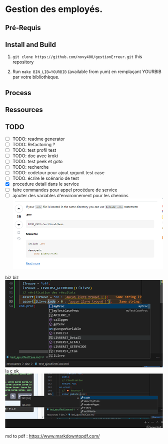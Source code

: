# Gestion des employés.

## Pré-Requis

## Install and Build
1. `git clone https://github.com/novy400/gestionErreur.git` this repository


1. Run `make BIN_LIB=YOURBIB` (available from yum) en remplaçant YOURBIB par votre bibliothèque.
 

## Process 

## Ressources
## TODO
- [ ] TODO: readme generator
- [ ] TODO: Refactoring ?
- [ ] TODO: test profil test
- [ ] TODO: doc avec kroki
- [ ] TODO: test peek et goto
- [ ] TODO: recherche
- [ ] TODO: codetour pour ajout rpgunit test case
- [ ] TODO: écrire le scénario de test
- [X]    procedure detail dans le service
- [ ] faire commandes pour appel procédure de service
- [ ] ajouter des variables d'environnement pour les chemins 
![picture 0](images/bcebed222361d2d8e8e41b66cf5dce481f105a50a604443df4b05c17cd98359d.png)  

biz biz 
![picture 1](images/6307de60096a26357de7d5b6b7567acc145e94ffc6fe006449498474b2f12c10.png)  
la c ok 
![picture 2](images/1982efa0402b098f8aa86b6d2f69689ab4d9c89494e09114ad0d5a8c66cfb80f.png)  


md to pdf : https://www.markdowntopdf.com/